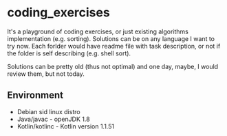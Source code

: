 # coding_exercises

It's a playground of coding exercises, or just existing algorithms 
implementation (e.g. sorting). Solutions can be on
any language I want to try now. Each forlder would have readme file
with task description, or not if the folder is self describing 
(e.g. shell sort).

Solutions can be pretty old (thus not optimal) and one day, maybe, I would
review them, but not today.

## Environment

* Debian sid linux distro
* Java/javac - openJDK 1.8
* Kotlin/kotlinc - Kotlin version 1.1.51
